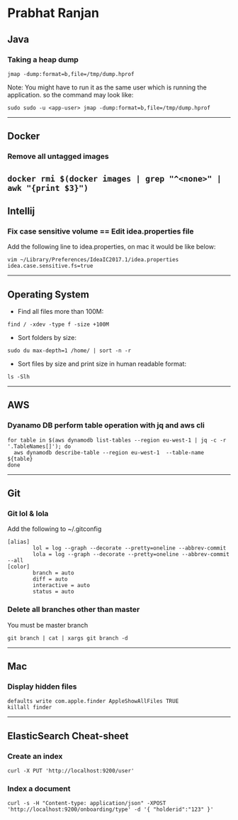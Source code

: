 # Prabhat Ranjan
## Java
### Taking a heap dump
```jmap -dump:format=b,file=/tmp/dump.hprof```

Note: You might have to run it as the same user which is running the application. so the command may look like:

```sudo sudo -u <app-user> jmap -dump:format=b,file=/tmp/dump.hprof```

---
## Docker
### Remove all untagged images
```docker rmi $(docker images | grep "^<none>" | awk "{print $3}")```
--- 
## Intellij
### Fix case sensitive volume == Edit idea.properties file
Add the following line to idea.properties, on mac it would be like below:
```
vim ~/Library/Preferences/IdeaIC2017.1/idea.properties
idea.case.sensitive.fs=true
```

---
## Operating System
* Find all files more than 100M:
```
find / -xdev -type f -size +100M
```

* Sort folders by size:
```
sudo du max-depth=1 /home/ | sort -n -r
```

* Sort files by size and print size in human readable format:
```
ls -Slh
```

---
## AWS
### Dyanamo DB perform table operation with jq and aws cli
```
for table in $(aws dynamodb list-tables --region eu-west-1 | jq -c -r '.TableNames[]'); do
  aws dynamodb describe-table --region eu-west-1  --table-name ${table}
done
```

---
## Git
### Git lol & lola
Add the following to ~/.gitconfig
```
[alias]
        lol = log --graph --decorate --pretty=oneline --abbrev-commit
        lola = log --graph --decorate --pretty=oneline --abbrev-commit --all
[color]
        branch = auto
        diff = auto
        interactive = auto
        status = auto
```
### Delete all branches other than master
You must be master branch
```
git branch | cat | xargs git branch -d
```

---
## Mac
### Display hidden files
```
defaults write com.apple.finder AppleShowAllFiles TRUE
killall finder
```

---
## ElasticSearch Cheat-sheet
### Create an index
```
curl -X PUT 'http://localhost:9200/user'
```

### Index a document
```
curl -s -H "Content-type: application/json" -XPOST 'http://localhost:9200/onboarding/type' -d '{ "holderid":"123" }'
```
